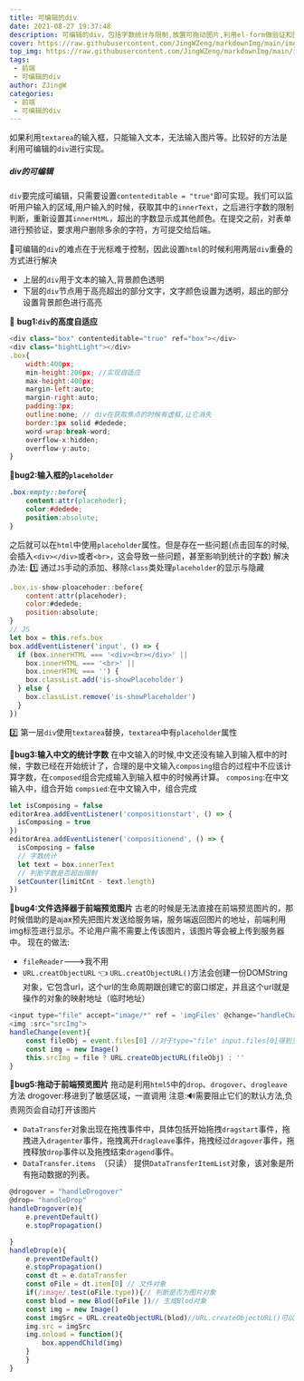 ```yaml
---
title: 可编辑的div
date: 2021-08-27 19:37:48
description: 可编辑的div，包括字数统计与限制,放置可拖动图片,利用el-form做验证和图片与字符混合提交给后端
cover: https://raw.githubusercontent.com/JingWZeng/markdownImg/main/img/202108271942617.jpg
top_img: https://raw.githubusercontent.com/JingWZeng/markdownImg/main/img/202108271942617.jpg
tags: 
 - 前端
 - 可编辑的div
author: ZJingW
categories: 
 - 前端
 - 可编辑的div
---
```

如果利用`textarea`的输入框，只能输入文本，无法输入图片等。比较好的方法是利用可编辑的`div`进行实现。

##### div的可编辑
`div`要完成可编辑，只需要设置`contenteditable = "true"`即可实现。我们可以监听用户输入的区域,用户输入的时候，获取其中的`innerText`，之后进行字数的限制判断，重新设置其`innerHtML`，超出的字数显示成其他颜色。在提交之前，对表单进行预验证，要求用户删除多余的字符，方可提交给后端。

:dango:可编辑的`div`的难点在于光标难于控制，因此设置`html`的时候利用两层`div`重叠的方式进行解决
+ 上层的`div`用于文本的输入,背景颜色透明
+ 下层的`div`节点用于高亮超出的部分文字，文字颜色设置为透明，超出的部分设置背景颜色进行高亮

:hotdog: **bug1:`div`的高度自适应**
```javascript
<div class="box" contenteditable="true" ref="box"></div>
<div class="hightLight"></div>
.box{
    width:400px;
    min-height:200px; //实现自适应
    max-height:400px;
    margin-left:auto;
    margin-right:auto;
    padding:3px;
    outline:none; // div在获取焦点的时候有虚框,让它消失
    border:1px solid #dedede;
    word-wrap:break-word;
    overflow-x:hidden;
    overflow-y:auto;
}
```

:taco:**bug2:输入框的`placeholder`**
```css
.box:empty::before{
    content:attr(placehoder);
    color:#dedede;
    position:absolute;
}
```
之后就可以在`html`中使用`placeholder`属性。但是存在一些问题(点击回车的时候,会插入`<div></div>`或者`<br>`，这会导致一些问题，甚至影响到统计的字数)
解决办法:
:one: 通过`JS`手动的添加、移除`class`类处理`placeholder`的显示与隐藏
```javascript
.box.is-show-ploacehoder::before{
    content:attr(placehoder);
    color:#dedede;
    position:absolute;
}
// JS
let box = this.refs.box 
box.addEventListener('input', () => {
  if (box.innerHTML === '<div><br></div>' ||
    box.innerHTML === '<br>' ||
    box.innerHTML === '') {
    box.classList.add('is-showPlaceholder')
  } else {
    box.classList.remove('is-showPlaceholder')
  }
})
```
:two: 第一层`div`使用`textarea`替换，`textarea`中有`placeholder`属性

:tomato:**bug3:输入中文的统计字数**
在中文输入的时候,中文还没有输入到输入框中的时候，字数已经在开始统计了，合理的是中文输入`composing`组合的过程中不应该计算字数，在`composed`组合完成输入到输入框中的时候再计算。
`composing`:在中文输入中，组合开始
`compsied`:在中文输入中，组合完成
```javascript
let isComposing = false
editorArea.addEventListener('compositionstart', () => {
  isComposing = true
})
editorArea.addEventListener('compositionend', () => {
  isComposing = false
  // 字数统计
  let text = box.innerText
  // 判断字数是否超出限制
  setCounter(limitCnt - text.length)
})
```
:banana:**bug4:文件选择器于前端预览图片**
古老的时候是无法直接在前端预览图片的，那时候借助的是ajax预先把图片发送给服务端，服务端返回图片的地址，前端利用img标签进行显示。不论用户需不需要上传该图片，该图片等会被上传到服务器中。
现在的做法:
+ `fileReader`--->我不用
+  `URL.creatObjectURL` :point_left:
`URL.creatObjectURL()`方法会创建一份DOMString对象，它包含url，这个url的生命周期跟创建它的窗口绑定，并且这个url就是操作的对象的映射地址（临时地址）
```javascript
<input type="file" accept="image/*" ref = 'imgFiles' @change="handleChange">
<img :src="srcImg">
handleChange(event){
    const fileObj = event.files[0] //对于type="file" input.files[0]得到当前选中的file对象
    const img = new Image()
    this.srcImg = file ? URL.createObjectURL(fileObj) : ''
}
```
:apple:**bug5:拖动于前端预览图片**
拖动是利用`html5`中的`drop`、`drogover`、`drogleave`方法
drogover:移进到了敏感区域，一直调用
注意::loud_sound:需要阻止它们的默认方法,负责网页会自动打开该图片
+ `DataTransfer`对象出现在拖拽事件中，具体包括开始拖拽`dragstart`事件，拖拽进入`dragenter`事件，拖拽离开`dragleave`事件，拖拽经过`dragover`事件，拖拽释放`drop`事件以及拖拽结束`dragend`事件。
+ `DataTransfer.items `（只读）
提供`DataTransferItemList`对象，该对象是所有拖动数据的列表。
```javascript
@drogover = "handleDrogover"
@drop= "handleDrop"
handleDrogover(e){
    e.preventDefault()
    e.stopPropagation()

}
handleDrop(e){
    e.preventDefault()
    e.stopPropagation()
    const dt = e.dataTransfer
    const oFile = dt.item[0] // 文件对象
    if(/image/.test(oFile.type)){// 判断是否为图片对象
    const blod = new Blod([oFile ])// 生成Blod对象
    const img = new Image()
    const imgSrc = URL.createObjectURL(blod)//URL.createObjectURL()可以处理File对象、Blod对象
    img.src = imgSrc
    img.onload = function(){
        box.appendChild(img)
    }
    }
}
```